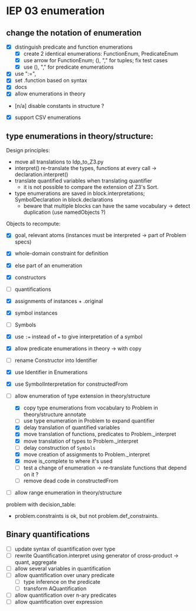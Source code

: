 # IEP 03 enumeration
## change the notation of enumeration
- [x] distinguish predicate and function enumerations
    - [x] create 2 identical enumerations: FunctionEnum, PredicateEnum
    - [x] use arrow for FunctionEnum; (), "," for tuples; fix test cases
    - [x] use (), "," for predicate enumerations
- [x] use ":=",
- [x] set .function based on syntax
- [x] docs
- [x] allow enumerations in theory
- [n/a] disable constants in structure ?
- [x] support CSV enumerations

## type enumerations in theory/structure:

Design principles:
* move all translations to Idp_to_Z3.py
* interpret() re-translate the types, functions at every call → declaration.interpret()
* translate quantified variables when translating quantifier
    * it is not possible to compare the extension of Z3's Sort.
* type enumerations are saved in block.interpretations; SymbolDeclaration in block.declarations
    * beware that multiple blocks can have the same vocabulary → detect duplication (use namedObjects ?)

Objects to recompute:
- [x] goal, relevant atoms (instances must be interpreted → part of Problem specs)
- [x] whole-domain constraint for definition
- [x] else part of an enumeration
- [x] constructors
- [ ] quantifications
- [x] assignments of instances + .original
- [x] symbol instances
- [ ] Symbols

- [x] use `:=` instead of `=` to give interpretation of a symbol
- [x] allow predicate enumerations in theory → with copy
- [ ] rename Constructor into Identifier
- [x] use Identifier in Enumerations
- [x] use SymbolInterpretation for constructedFrom
- [ ] allow enumeration of type extension in theory/structure
    - [x] copy type enumerations from vocabulary to Problem in theory/structure annotate
    - [ ] use type enumeration in Problem to expand quantifier
    - [x] delay translation of quantified variables
    - [x] move translation of functions, predicates to Problem._interpret
    - [x] move translation of types to Problem._interpret
    - [ ] delay construction of `Symbols`
    - [x] move creation of assignments to Problem._interpret
    - [x] move is_complete to where it's used
    - [ ] test a change of enumeration → re-translate functions that depend on it ?
    - [ ] remove dead code in constructedFrom
- [ ] allow range enumeration in theory/structure

problem with decision_table:
* problem.constraints is ok, but not problem.def_constraints.

## Binary quantifications
- [ ] update syntax of quantification over type
- [ ] rewrite Quantification.interpret using generator of cross-product → quant, aggregate
- [ ] allow several variables in quantification
- [ ] allow quantification over unary predicate
    - [ ] type inference on the predicate
    - [ ] transform AQuantification
- [ ] allow quantification over n-ary predicates
- [ ] allow quantification over expression
